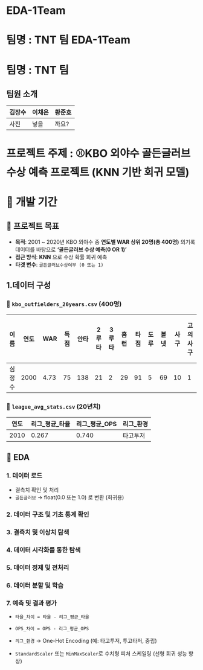 # EDA-1Team
# 팀명 : TNT 팀 EDA-1Team
# 팀명 : TNT 팀

## 팀원 소개 

| 김장수 | 이채은 | 황준호|
| --- | --- | --- |
| 사진 | 넣을 | 까요? |

# 프로젝트 주제 : ⚾️KBO 외야수 골든글러브 수상 예측 프로젝트 (KNN 기반 회귀 모델)

# 📅 개발 기간


##  🎯 프로젝트 목표

- **목적**: 2001 ~ 2020년 KBO 외야수 중 **연도별 WAR 상위 20명(총 400명)** 의기록 데이터를 바탕으로 **‘골든글러브 수상 예측(0 OR 1)’**
- **접근 방식**: **KNN** 으로 수상 확률 회귀 예측
- **타겟 변수**: `골든글러브수상여부 (0 또는 1)`

## 1.데이터 구성 

### 🔹 `kbo_outfielders_20years.csv` (400명)

|이름|연도|WAR|득점|안타|2루타|3루타|홈런|타점|도루|볼넷|사구|고의사구|삼진|병살|희생타|희생플라이|타율|출루|장타|OPS|wRC+|수상여부|
| --- | --- | --- | ---| --- | --- | --- | --- | --- | --- | --- | --- | --- | --- | --- | --- | --- | --- | --- | --- | --- | --- | ---|
|심정수 | 2000 | 4.73 | 75 | 138 | 21| 2 | 29 | 91| 5| 69 | 10 |1 | 67 | 12 | 0 | 9 | 0.304 | 0.4 | 0.551 | 0.951 | 147.8 |0 |


### 🔹 `league_avg_stats.csv` (20년치)

| 연도 | 리그_평균_타율 | 리그_평균_OPS | 리그_환경 |
| --- | --- | --- | --- |
| 2010 | 0.267 | 0.740 | 타고투저 |

## 🧹 EDA

### 1. 데이터 로드

- 결측치 확인 및 처리
- `골든글러브` → float(0.0 또는 1.0) 로 변환 (회귀용)

### 2. 데이터 구조 및 기초 통계 확인

### 3. 결측치 및 이상치 탐색

### 4. 데이터 시각화를 통한 탐색

### 5. 데이터 정제 및 전처리

### 6. 데이터 분할 및 학습

### 7. 예측 및 결과 평가

- `타율_차이 = 타율 - 리그_평균_타율`
- `OPS_차이 = OPS - 리그_평균_OPS`
- `리그_환경` → One-Hot Encoding (예: 타고투저, 투고타저, 중립)

- `StandardScaler` 또는 `MinMaxScaler`로 수치형 피처 스케일링 (선형 회귀 성능 향상)
